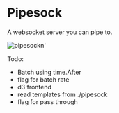 # Pipesock

A websocket server you can pipe to.

![pipesockn'](http://www.westernsafety.com/ultratech2008/UltratechStormpg18-PipeSock.jpg)

Todo: 

* Batch using time.After
* flag for batch rate
* d3 frontend
* read templates from ./pipesock
* flag for pass through
